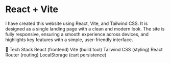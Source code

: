 # React + Vite

I have created this website using React, Vite, and Tailwind CSS. It is designed as a single landing page with a clean and modern look. The site is fully responsive, ensuring a smooth experience across devices, and highlights key features with a simple, user-friendly interface.

🚀 Tech Stack
React (frontend)
Vite (build tool)
Tailwind CSS (styling)
React Router (routing)
LocalStorage (cart persistence)
